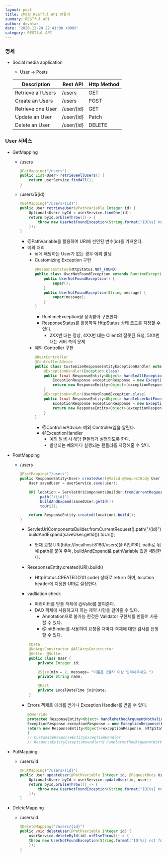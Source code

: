 ```yaml
---
layout: post
title: 간단한 RESTful API 만들기
summary: RESTful API
author: devhtak
date: '2020-12-20 22:41:00 +0900'
category: RESTful API
---
```


### 명세

- Social media application
  - User -> Posts
  
  |Description|Rest API|Http Method|
  |------|---|---|
  |Retrieve all Users|/users|GET|
  |Create an Users|/users|POST|
  |Retrieve one User|/user/{id}|GET|
  |Update an User|/user/{id}|Patch|
  |Delete an User|/user/{id}|DELETE|

### User 서비스

- GetMapping
  - /users
    ```java
    @GetMapping("/users")
    public List<User> retrieveAllUsers() {
        return userService.findAll();
    }
    ```
    
  - /users/${id}
    ```java
    @GetMapping("/users/{id}")
    public User retrieveUser(@PathVariable Integer id) {
        Optional<User> byId = userService.findOne(id);		
        return byId.orElseThrow(()-> {
            throw new UserNotFoundException(String.format("ID[%s] not found", id));			
        }); 
    }
    ```
    - @PathVariable을 활용하여 URI에 선언된 변수(id)를 가져온다.
    - 예외 처리
      - id에 해당하는 User가 없는 경우 에외 발생
      - Customizing Exception 구현
        ```java
        @ResponseStatus(HttpStatus.NOT_FOUND)
        public class UserNotFoundException extends RuntimeException{
            public UserNotFoundException() {
                super();
            }
            public UserNotFoundException(String message) {
                super(message);
            }
        }
        ```
        - RuntimeException을 상속받아 구현한다.
        - ResponseStatus를 활용하여 HttpStatus 상태 코드를 지정할 수 있다.
          - 2XX번 대는 정상, 4XX번 대는 Client의 잘못된 요청, 5XX번 대는 서버 측의 문제
      - 예외 Controller 구현
        ```java
        @RestController
        @ControllerAdvice
        public class CustomizeResponseEntityExceptionHandler extends ResponseEntityExceptionHandler{
            @ExceptionHandler(Exception.class)
            public final ResponseEntity<Object> handleAllException(Exception ex, WebRequest request) {
                ExceptionResponse exceptionResponse = new ExceptionResponse(LocalDateTime.now(), ex.getMessage(), request.getDescription(false));
                return new ResponseEntity<Object>(exceptionResponse, HttpStatus.INTERNAL_SERVER_ERROR);
            }
            @ExceptionHandler(UserNotFoundException.class)
            public final ResponseEntity<Object> handleUserNotFoundException(Exception ex, WebRequest request) {
                ExceptionResponse exceptionResponse = new ExceptionResponse(LocalDateTime.now(), ex.getMessage(), request.getDescription(false));
                return new ResponseEntity<Object>(exceptionResponse, HttpStatus.NOT_FOUND);
            }
        }
        ```
        - @ControllerAdvice: 예외 Controller임을 알린다.
        - @ExceptionHandler
          - 예외 발생 시 해당 핸들러가 실행되도록 한다.
          - 발생되는 예외마다 실행되는 핸들러를 지정해줄 수 있다.
          
- PostMapping
  - /users
  
    ```java
    @PostMapping("/users")
    public ResponseEntity<User> createUser(@Valid @RequestBody User user) {
        User savedUser = userService.save(user);

        URI location = ServletUriComponentsBuilder.fromCurrentRequest()
            .path("/{id}")
            .buildAndExpand(savedUser.getId())
            .toUri();

        return ResponseEntity.created(location).build();
    }
    ```
    
    - ServletUriComponentsBuilder.fromCurrentRequest().path("/{id}").buildAndExpand(saveUser.getId()).toUri();
      - 현재 요청 URI(http://localhost:8180/users)을 리턴하며. path로 뒤에 path를 붙여 주며, buildAndExpand로 pathVariable 값을 세팅한다.
    - ReseponseEntity.created(URI).build()
      - HttpStatus.CREATED(201 code) 상태로 return 하며, location header에 지정한 URI로 설정한다.
      
    - vadliation check
      - 파라미터를 받을 객체에 @Valid를 붙여준다.
      - DAO 객체에 사용하고자 하는 제약 사항을 걸어줄 수 있다.
        - Annotation으로 불가능 한것은 Validator 구현체를 만들어 사용할 수 있다. 
        - @InitBinder를 사용하여 요청올 때마다 객체에 대한 검사를 진행할 수 있다.
        
	```java
		@Data
		@NoArgsConstructor @AllArgsConstructor
		@Getter @Setter
		public class User {
			private Integer id;

			@Size(min = 2, message= "이름은 2글자 이상 입력해주세요.")
			private String name;

			@Past
			private LocalDateTime joinDate;
		}
	```
	  
      - Errors 객체로 에러를 받거나 Exception Handler를 받을 수 있다.
      
        ```java
        @Override
        protected ResponseEntity<Object> handleMethodArgumentNotValid(MethodArgumentNotValidException ex, HttpHeaders headers, HttpStatus status, WebRequest request) {
		ExceptionResponse exceptionResponse = new ExceptionResponse(LocalDateTime.now(), "validation failed", ex.getBindingResult().toString());
		return new ResponseEntity<Object>(exceptionResponse, HttpStatus.BAD_REQUEST);
        }
        // CustomizeResponseEntityExceptionHandler
        // ResponseEntityExceptionHandler의 handlermethodArgumentNotValid 오버라이딩	
        ```
	
- PutMapping
  - /users/id
    ```java
    @PutMapping("/users/{id}")
    public User updateUser(@PathVariable Integer id, @RequestBody User user) {
        Optional<User> byId = userService.updateUser(id, user);
        return byId.orElseThrow(() -> {
            throw new UserNotFoundException(String.format("ID[%s] not found", id));
        });
    }
    ```

- DeleteMapping
  - /users/id
    ```java
    @DeleteMapping("/users/{id}")
    public void deleteUser(@PathVariable Integer id) {
        userService.deleteById(id).orElseThrow(()-> {
	    throw new UserNotFoundException(String.format("ID[%s} not found", id));
        });
    }
    ```

